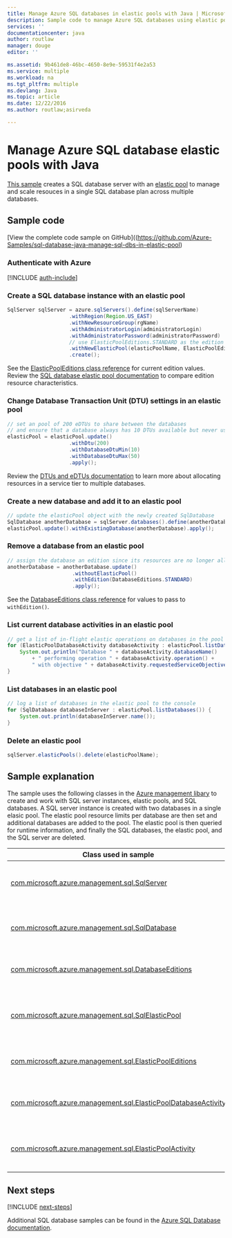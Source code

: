 ```yaml
---
title: Manage Azure SQL databases in elastic pools with Java | Microsoft Docs
description: Sample code to manage Azure SQL databases using elastic pools in your Java code
services: ''
documentationcenter: java
author: routlaw
manager: douge
editor: ''

ms.assetid: 9b461de8-46bc-4650-8e9e-59531f4e2a53
ms.service: multiple
ms.workload: na
ms.tgt_pltfrm: multiple
ms.devlang: Java
ms.topic: article
ms.date: 12/22/2016
ms.author: routlaw;asirveda

---
```


# Manage Azure SQL database elastic pools with Java

[This sample](https://github.com/Azure-Samples/sql-database-java-manage-sql-dbs-in-elastic-pool) creates a SQL database server with an [elastic pool](https://docs.microsoft.com/en-us/azure/sql-database/sql-database-elastic-pool) to manage and scale resouces in a single SQL database plan across multiple databases. 

## Sample code

[View the complete code sample on GitHub]((https://github.com/Azure-Samples/sql-database-java-manage-sql-dbs-in-elastic-pool)

### Authenticate with Azure

[!INCLUDE [auth-include](_shared/auth-include.md)]

### Create a SQL database instance with an elastic pool

```java
SqlServer sqlServer = azure.sqlServers().define(sqlServerName)
                    .withRegion(Region.US_EAST)
                    .withNewResourceGroup(rgName)
                    .withAdministratorLogin(administratorLogin)
                    .withAdministratorPassword(administratorPassword)
                    // use ElasticPoolEditions.STANDARD as the edition and creating two databases
                    .withNewElasticPool(elasticPoolName, ElasticPoolEditions.STANDARD, database1Name, database2Name)
                    .create();
```

See the [ElasticPoolEditions class reference](https://docs.microsoft.com/en-us/java/api/com.microsoft.azure.management.sql._elastic_pool_editions) for current edition values. Review the [SQL database elastic pool documentation](https://docs.microsoft.com/en-us/azure/sql-database/sql-database-elastic-pool) to compare edition resource characteristics. 

### Change Database Transaction Unit (DTU) settings in an elastic pool

```java
// set an pool of 200 eDTUs to share between the databases
// and ensure that a database always has 10 DTUs available but never uses more than 50
elasticPool = elasticPool.update()
                    .withDtu(200)
                    .withDatabaseDtuMin(10)
                    .withDatabaseDtuMax(50)
                    .apply();
```

Review the [DTUs and eDTUs documentation](https://docs.microsoft.com/en-us/azure/sql-database/sql-database-what-is-a-dtu) to learn more about allocating resources in a service tier to multiple databases.

### Create a new database and add it to an elastic pool

```java
// update the elasticPool object with the newly created SqlDatabase
SqlDatabase anotherDatabase = sqlServer.databases().define(anotherDatabaseName).create();
elasticPool.update().withExistingDatabase(anotherDatabase).apply();            
```

### Remove a database from an elastic pool
```java
// assign the database an edition since its resources are no longer allocated by the pool 
anotherDatabase = anotherDatabase.update()
                     .withoutElasticPool()
                     .withEdition(DatabaseEditions.STANDARD)
                     .apply();
```

See the [DatabaseEditions class reference](https://docs.microsoft.com/en-us/java/api/com.microsoft.azure.management.sql._database_editions) for values to pass to `withEdition()`.

### List current database activities in an elastic pool
```java
// get a list of in-flight elastic operations on databases in the pool and log them 
for (ElasticPoolDatabaseActivity databaseActivity : elasticPool.listDatabaseActivities()) {
    System.out.println("Database " + databaseActivity.databaseName() 
        + " performing operation " + databaseActivity.operation() + 
        " with objective " + databaseActivity.requestedServiceObjective());
}
```

### List databases in an elastic pool
```java
// log a list of databases in the elastic pool to the console
for (SqlDatabase databaseInServer : elasticPool.listDatabases()) {
    System.out.println(databaseInServer.name());
}
```

### Delete an elastic pool
```java
sqlServer.elasticPools().delete(elasticPoolName);
```

## Sample explanation

The sample uses the following classes in the [Azure management libary](https://github.com/Azure/azure-sdk-for-java) to create and work with SQL server instances, elastic pools, and SQL databases. A SQL server instance is created with two databases in a single elasic pool. The elastic pool resource limits per database are then set and additional databases are added to the pool. The elastic pool is then queried for runtime information, and finally the SQL databases, the elastic pool, and the SQL server are deleted.

| Class used in sample | Notes |
|-------|-------|
| [com.microsoft.azure.management.sql.SqlServer](https://docs.microsoft.com/en-us/java/api/com.microsoft.azure.management.sql._sql_server) | SQL Server instance in Azure created by `azure.sqlServers().define()...create()` fluent chain. Provides methods to create elastic pools and databases in the created instance. 
| [com.microsoft.azure.management.sql.SqlDatabase](https://docs.microsoft.com/en-us/java/api/com.microsoft.azure.management.sql._sql_database) | Client side object representing a SQL database. Instances created through `sqlServer().define()...create()` are created in Azure and their representation returned from the `create()`. 
| [com.microsoft.azure.management.sql.DatabaseEditions](https://docs.microsoft.com/en-us/java/api/com.microsoft.azure.management.sql._database_editions) | Constant static fields used to set database resources when creating a database outside of an elastic pool or when moving a database out of an elastic pool  
| [com.microsoft.azure.management.sql.SqlElasticPool](https://docs.microsoft.com/en-us/java/api/com.microsoft.azure.management.sql._sql_elastic_pool) | Created from the `withNewElasticPool()` section of the fluent chain that created the SqlServer in Azure. Provides methods to set resource limits for databases running in the elastic pool and for the elastic pool itself. 
| [com.microsoft.azure.management.sql.ElasticPoolEditions](https://docs.microsoft.com/en-us/java/api/com.microsoft.azure.management.sql._elastic_pool_editions) | Class of constant fields defining the resources available to an elastic pool. See [SQL database elastic pool documentation](https://docs.microsoft.com/en-us/azure/sql-database/sql-database-elastic-pool) for tier details. 
| [com.microsoft.azure.management.sql.ElasticPoolDatabaseActivity](https://docs.microsoft.com/en-us/java/api/com.microsoft.azure.management.sql._elastic_pool_database_activity) | Retreived from `SqlElasticPool.listDatabaseActivities()`. Each object of this type represents an activity performed on a database in the elastic pool.
| [com.microsoft.azure.management.sql.ElasticPoolActivity](https://docs.microsoft.com/en-us/java/api/com.microsoft.azure.management.sql._elastic_pool_activity) | Retrieved in a List from `SqlElasticPool.listActivities()`. Each of object in the list represents an activity performed on the elastic pool (not the databases in the elastic pool).

## Next steps

[!INCLUDE [next-steps](_shared/next-steps.md)]

Additional SQL database samples can be found in the [Azure SQL Database documentation](https://docs.microsoft.com/en-us/azure/sql-database/).